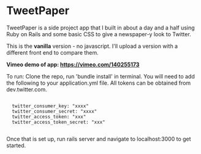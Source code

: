 # TweetPaper

TweetPaper is a side project app that I built in about a day and a half using Ruby on Rails and some basic CSS to give a newspaper-y look to Twitter.

This is the **vanilla** version - no javascript. I'll upload a version with a different front end to compare them.

**Vimeo demo of  app: https://vimeo.com/140255173**

To run: Clone the repo, run 'bundle install' in terminal. You will need to add the following to your application.yml file. All tokens can be obtained from dev.twitter.com. 
<pre><code>
  twitter_consumer_key: "xxxx"
  twitter_consumer_secret: "xxxx"
  twitter_access_token: "xxx"
  twitter_access_token_secret: "xxx"
  </code></pre>
  
 Once that is set up, run rails server and navigate to localhost:3000 to get started.
